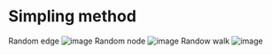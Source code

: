 # Simpling method
Random edge 
![image](https://github.com/anastasiapple/Simpling_method/blob/main/RE.gif)
Random node 
![image](https://github.com/anastasiapple/Simpling_method/blob/main/RN.gif)
Randow walk
![image](https://github.com/anastasiapple/Simpling_method/blob/main/RW.gif)
